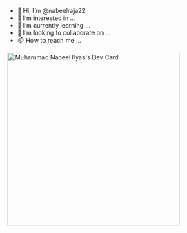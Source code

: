 - 👋 Hi, I’m @nabeelraja22
- 👀 I’m interested in ...
- 🌱 I’m currently learning ...
- 💞️ I’m looking to collaborate on ...
- 📫 How to reach me ...

<!---
nabeelraja22/nabeelraja22 is a ✨ special ✨ repository because its `README.md` (this file) appears on your GitHub profile.
You can click the Preview link to take a look at your changes.
--->
<a href="https://app.daily.dev/iamrajanabeel"><img src="https://api.daily.dev/devcards/e5bbf4cb0dc24a63a32041af1582719e.png?r=p1o" width="400" alt="Muhammad Nabeel Ilyas's Dev Card"/></a>
